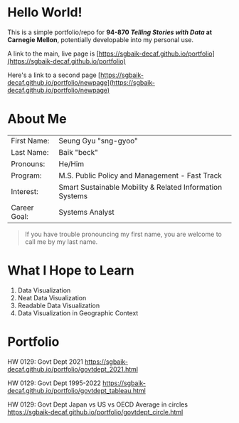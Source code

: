# Hello World!

This is a simple portfolio/repo for **94-870 *Telling Stories with Data* at Carnegie Mellon**, potentially developable into my personal use.

A link to the main, live page is [https://sgbaik-decaf.github.io/portfolio](https://sgbaik-decaf.github.io/portfolio)

Here's a link to a second page [https://sgbaik-decaf.github.io/portfolio/newpage](https://sgbaik-decaf.github.io/portfolio/newpage)

# About Me

|              	|                                         	                    |
|--------------	|---------------------------------------------------------------|
| First Name:  	| Seung Gyu "sng-gyoo"                                          |
| Last Name:   	| Baik "beck"                                                   |
| Pronouns:    	| He/Him                                  	                    |
| Program:     	| M.S. Public Policy and Management - Fast Track               	|
| Interest:    	| Smart Sustainable Mobility & Related Information Systems     	|
| Career Goal: 	| Systems Analyst                         	                    |    

> If you have trouble pronouncing my first name, you are welcome to call me by my last name.

# What I Hope to Learn

1. Data Visualization
2. Neat Data Visualization
3. Readable Data Visualization
4. Data Visualization in Geographic Context

# Portfolio

HW 0129: Govt Dept 2021 https://sgbaik-decaf.github.io/portfolio/govtdept_2021.html

HW 0129: Govt Dept 1995-2022 https://sgbaik-decaf.github.io/portfolio/govtdept_tableau.html

HW 0129: Govt Dept Japan vs US vs OECD Average in circles https://sgbaik-decaf.github.io/portfolio/govtdept_circle.html

